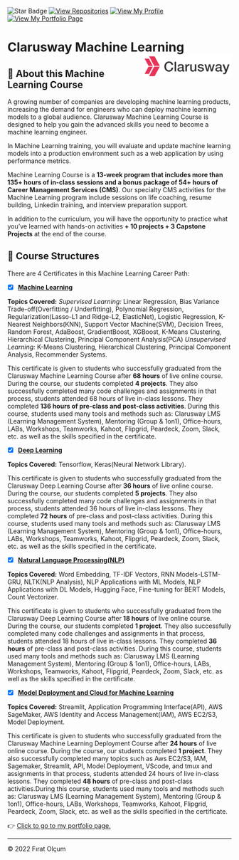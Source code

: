  ![Star Badge](https://img.shields.io/static/v1?label=%F0%9F%8C%9F&message=If%20Useful&style=style=flat&color=BC4E99)
 [![View Repositories](https://img.shields.io/badge/View-My_Repositories-blue?logo=GitHub)](https://github.com/firatolcum?tab=repositories)
[![View My Profile](https://img.shields.io/badge/View-My_Profile-green?logo=GitHub)](https://github.com/firatolcum) 
[![View My Portfolio Page](https://img.shields.io/badge/View-My_Portfolio-orange?logo=Port)](https://firatolcum.social/) 

# Clarusway Machine Learning <img src="https://github.com/firatolcum/Clarusway_Data_Analytics_Course/blob/master/8-Certificates/Clarusway.png" align="right" width="200" />

## 📣 About this Machine Learning Course
A growing number of companies are developing machine learning products, increasing the demand for engineers who can deploy machine learning models to a global audience. Clarusway Machine Learning Course is designed to help you gain the advanced skills you need to become a machine learning engineer. 

In Machine Learning training, you will evaluate and update machine learning models into a production environment such as a web application by using performance metrics.

Machine Learning Course is a **13-week program that includes more than 135+ hours of in-class sessions and a bonus package of 54+ hours of Career Management Services (CMS)**. Our specialty CMS activities for the Machine Learning program include sessions on life coaching, resume building, Linkedin training, and interview preparation support.

In addition to the curriculum, you will have the opportunity to practice what you’ve learned with hands-on activities **+ 10 projects + 3 Capstone Projects** at the end of the course. 


## 📂 Course Structures

There are 4 Certificates in this Machine Learning Career Path:


- [x] [__Machine Learning__](https://github.com/firatolcum/Clarusway_Machine_Learning_Course/blob/master/6-Certificates/1-MachineLearning.jpg)

**Topics Covered:** *Supervised Learning:* Linear Regression, Bias Variance Trade-off(Overfitting / Underfitting), Polynomial Regression, Regularization(Lasso-L1 and Ridge-L2, ElasticNet), Logistic Regression, K-Nearest Neighbors(KNN), Support Vector Machine(SVM), Decision Trees, Random Forest, AdaBoost, GradientBoost, XGBoost, K-Means Clustering, Hierarchical Clustering, Principal Component Analysis(PCA) *Unsupervised Learning:* K-Means Clustering, Hierarchical Clustering, Principal Component Analysis, Recommender Systems.

This certificate is given to students who successfully graduated from the Clarusway Machine Learning Course after **68 hours** of live online course. During the course, our students completed **4 projects**. They also successfully completed many code challenges and assignments in that process, students attended 68 hours of live in-class lessons. They completed **136 hours of pre-class and post-class activities**. During this course, students used many tools and methods such as: Clarusway LMS (Learning Management System), Mentoring (Group & 1on1), Office-hours, LABs, Workshops, Teamworks, Kahoot, Flipgrid, Peardeck, Zoom, Slack, etc. as well as the skills specified in the certificate.


- [x] [__Deep Learning__](https://github.com/firatolcum/Clarusway_Machine_Learning_Course/blob/master/6-Certificates/3-DeepLearning.jpg)

**Topics Covered:** Tensorflow, Keras(Neural Network Library).

This certificate is given to students who successfully graduated from the Clarusway Deep Learning Course after **36 hours** of live online course. During the course, our students completed **5 projects**. They also successfully completed many code challenges and assignments in that process, students attended 36 hours of live in-class lessons. They completed **72 hours** of pre-class and post-class activities. During this course, students used many tools and methods such as: Clarusway LMS (Learning Management System), Mentoring (Group & 1on1), Office-hours, LABs, Workshops, Teamworks, Kahoot, Flipgrid, Peardeck, Zoom, Slack, etc. as well as the skills specified in the certificate.


- [X] [__Natural Language Processing(NLP)__ ](https://github.com/firatolcum/Clarusway_Machine_Learning_Course/blob/master/6-Certificates/4-NaturalLanguageProcessing.jpg)

**Topics Covered:** Word Embedding, TF-IDF Vectors, RNN Models-LSTM-GRU, NLTK(NLP Analysis), NLP Applications with ML Models, NLP Applications with DL Models, Hugging Face, Fine-tuning for BERT Models, Count Vectorizer.

This certificate is given to students who successfully graduated from the Clarusway Deep Learning Course after **18 hours** of live online course. During the course, our students completed **1 project**. They also successfully completed many code challenges and assignments in that process, students attended 18 hours of live in-class lessons. They completed **36 hours** of pre-class and post-class activities. During this course, students used many tools and methods such as: Clarusway LMS (Learning Management System), Mentoring (Group & 1on1), Office-hours, LABs, Workshops, Teamworks, Kahoot, Flipgrid, Peardeck, Zoom, Slack, etc. as well as the skills specified in the certificate.

- [x] [__Model Deployment and Cloud for Machine Learning__](https://github.com/firatolcum/Clarusway_Machine_Learning_Course/blob/master/6-Certificates/2-MachineLearningDeployment.jpg)

**Topics Covered:** Streamlit, Application Programming Interface(API), AWS SageMaker, AWS Identity and Access Management(IAM), AWS EC2/S3, Model Deployment.

This certificate is given to students who successfully graduated from the Clarusway Machine Learning Deployment Course after **24 hours** of live online course. During the course, our students completed **1 project**. They also successfully completed many topics such as Aws EC2/S3, IAM, Sagemaker, Streamlit, API, Model Deployment, VScode, and tmux and assignments in that process, students attended 24 hours of live in-class lessons. They completed **48 hours** of pre-class and post-class activities.During this course, students used many tools and methods such as: Clarusway LMS (Learning Management System), Mentoring (Group & 1on1), Office-hours, LABs, Workshops, Teamworks, Kahoot, Flipgrid, Peardeck, Zoom, Slack, etc. as well as the skills specified in the certificate.

👉 [Click to go to my portfolio page.](https://firatolcum.social/)

---
<p>&copy; 2022 Fırat Olçum </p>

